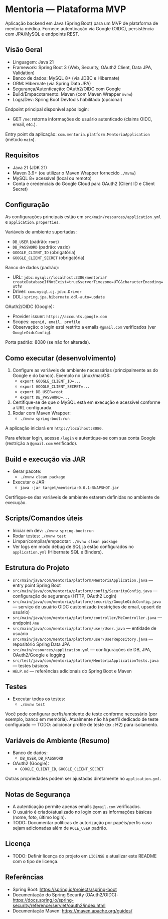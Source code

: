 # Mentoria — Plataforma MVP

Aplicação backend em Java (Spring Boot) para um MVP de plataforma de mentoria médica. Fornece autenticação via Google (OIDC), persistência com JPA/MySQL e endpoints REST.

## Visão Geral
- Linguagem: Java 21
- Framework: Spring Boot 3 (Web, Security, OAuth2 Client, Data JPA, Validation)
- Banco de dados: MySQL 8+ (via JDBC e Hibernate)
- ORM: Hibernate (via Spring Data JPA)
- Segurança/Autenticação: OAuth2/OIDC com Google
- Build/Empacotamento: Maven (com Maven Wrapper `mvnw`)
- Logs/Dev: Spring Boot Devtools habilitado (opcional)

Endpoint principal disponível após login:
- GET `/me`: retorna informações do usuário autenticado (claims OIDC, email, etc.).

Entry point da aplicação: `com.mentoria.platform.MentoriaApplication` (método `main`).

## Requisitos
- Java 21 (JDK 21)
- Maven 3.9+ (ou utilizar o Maven Wrapper fornecido `./mvnw`)
- MySQL 8+ acessível (local ou remoto)
- Conta e credenciais do Google Cloud para OAuth2 (Client ID e Client Secret)

## Configuração
As configurações principais estão em `src/main/resources/application.yml` e `application.properties`.

Variáveis de ambiente suportadas:
- `DB_USER` (padrão: `root`)
- `DB_PASSWORD` (padrão: vazio)
- `GOOGLE_CLIENT_ID` (obrigatória)
- `GOOGLE_CLIENT_SECRET` (obrigatória)

Banco de dados (padrão):
- URL: `jdbc:mysql://localhost:3306/mentoria?createDatabaseIfNotExist=true&serverTimezone=UTC&characterEncoding=utf8`
- Driver: `com.mysql.cj.jdbc.Driver`
- DDL: `spring.jpa.hibernate.ddl-auto=update`

OAuth2/OIDC (Google):
- Provider issuer: `https://accounts.google.com`
- Scopes: `openid, email, profile`
- Observação: o login está restrito a emails `@gmail.com` verificados (ver `GoogleOidcConfig`).

Porta padrão: 8080 (se não for alterada).

## Como executar (desenvolvimento)
1. Configure as variáveis de ambiente necessárias (principalmente as do Google e do banco). Exemplo no Linux/macOS:
   - `export GOOGLE_CLIENT_ID=...`
   - `export GOOGLE_CLIENT_SECRET=...`
   - `export DB_USER=root`
   - `export DB_PASSWORD=...`
2. Certifique-se de que o MySQL está em execução e acessível conforme a URL configurada.
3. Rodar com Maven Wrapper:
   - `./mvnw spring-boot:run`

A aplicação iniciará em `http://localhost:8080`.

Para efetuar login, acesse `/login` e autentique-se com sua conta Google (restrição a `@gmail.com` verificado).

## Build e execução via JAR
- Gerar pacote:
  - `./mvnw clean package`
- Executar o JAR:
  - `java -jar target/mentoria-0.0.1-SNAPSHOT.jar`

Certifique-se das variáveis de ambiente estarem definidas no ambiente de execução.

## Scripts/Comandos úteis
- Iniciar em dev: `./mvnw spring-boot:run`
- Rodar testes: `./mvnw test`
- Limpar/compilar/empacotar: `./mvnw clean package`
- Ver logs em modo debug de SQL já estão configurados no `application.yml` (Hibernate SQL e Binders).

## Estrutura do Projeto
- `src/main/java/com/mentoria/platform/MentoriaApplication.java` — entry point Spring Boot
- `src/main/java/com/mentoria/platform/config/SecurityConfig.java` — configuração de segurança (HTTP, OAuth2 Login)
- `src/main/java/com/mentoria/platform/security/GoogleOidcConfig.java` — serviço de usuário OIDC customizado (restrições de email, upsert de usuário)
- `src/main/java/com/mentoria/platform/controller/MeController.java` — endpoint `/me`
- `src/main/java/com/mentoria/platform/user/User.java` — entidade de usuário
- `src/main/java/com/mentoria/platform/user/UserRepository.java` — repositório Spring Data JPA
- `src/main/resources/application.yml` — configurações de DB, JPA, OAuth2/Google e logging
- `src/test/java/com/mentoria/platform/MentoriaApplicationTests.java` — testes básicos
- `HELP.md` — referências adicionais do Spring Boot e Maven

## Testes
- Executar todos os testes:
  - `./mvnw test`

Você pode configurar perfis/ambiente de teste conforme necessário (por exemplo, banco em memória). Atualmente não há perfil dedicado de teste configurado — TODO: adicionar profile de teste (ex.: H2) para isolamento.

## Variáveis de Ambiente (Resumo)
- Banco de dados:
  - `DB_USER`, `DB_PASSWORD`
- OAuth2 (Google):
  - `GOOGLE_CLIENT_ID`, `GOOGLE_CLIENT_SECRET`

Outras propriedades podem ser ajustadas diretamente no `application.yml`.

## Notas de Segurança
- A autenticação permite apenas emails `@gmail.com` verificados.
- O usuário é criado/atualizado no login com as informações básicas (nome, foto, último login).
- TODO: Documentar políticas de autorização por papéis/perfis caso sejam adicionadas além de `ROLE_USER` padrão.

## Licença
- TODO: Definir licença do projeto em `LICENSE` e atualizar este README com o tipo de licença.

## Referências
- Spring Boot: https://spring.io/projects/spring-boot
- Documentação do Spring Security (OAuth2/OIDC): https://docs.spring.io/spring-security/reference/servlet/oauth2/index.html
- Documentação Maven: https://maven.apache.org/guides/

